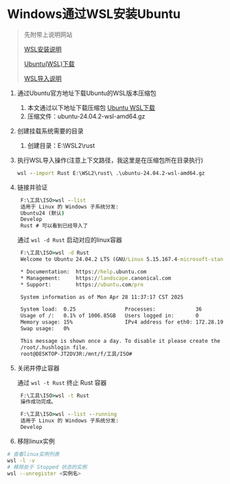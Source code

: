 # Windows通过WSL安装Ubuntu

> 先附带上说明网站
> 
>  [WSL安装说明](https://learn.microsoft.com/zh-cn/windows/wsl/install)
> 
>  [Ubuntu(WSL)下载](https://ubuntu.com/desktop/wsl)
> 
>  [WSL导入说明](https://learn.microsoft.com/zh-cn/windows/wsl/use-custom-distro)

1. 通过Ubuntu官方地址下载Ubuntu的WSL版本压缩包
   1. 本文通过以下地址下载压缩包 [Ubuntu WSL下载](https://releases.ubuntu.com/noble/ubuntu-24.04.2-wsl-amd64.wsl?_gl=1*17p00nq*_gcl_au*ODg5NjM5NTY0LjE3NDM2NzEzMzk.)
   2. 压缩文件：ubuntu-24.04.2-wsl-amd64.gz
2. 创建挂载系统需要的目录
   1. 创建目录：E:\WSL2\rust
3. 执行WSL导入操作(注意上下文路径，我这里是在压缩包所在目录执行)
   ```cmd 
   wsl --import Rust E:\WSL2\rust\ .\ubuntu-24.04.2-wsl-amd64.gz
    ```
4. 链接并验证
   ```cmd
    F:\工具\ISO>wsl --list
    适用于 Linux 的 Windows 子系统分发:
    Ubuntu24 (默认)
    Develop
    Rust # 可以看到已经导入了
   ```
   通过 `wsl -d Rust` 启动对应的linux容器
   ```cmd
    F:\工具\ISO>wsl -d Rust
    Welcome to Ubuntu 24.04.2 LTS (GNU/Linux 5.15.167.4-microsoft-standard-WSL2 x86_64)

    * Documentation:  https://help.ubuntu.com
    * Management:     https://landscape.canonical.com
    * Support:        https://ubuntu.com/pro

    System information as of Mon Apr 28 11:37:17 CST 2025

    System load:  0.25                Processes:             36
    Usage of /:   0.1% of 1006.85GB   Users logged in:       0
    Memory usage: 15%                 IPv4 address for eth0: 172.28.192.172
    Swap usage:   0%

    This message is shown once a day. To disable it please create the
    /root/.hushlogin file.
    root@DESKTOP-JT2DV3R:/mnt/f/工具/ISO#
   ```
5. 关闭并停止容器
   
   通过 `wsl -t Rust` 终止 Rust 容器
   ```cmd
    F:\工具\ISO>wsl -t Rust
    操作成功完成。

    F:\工具\ISO>wsl --list --running
    适用于 Linux 的 Windows 子系统分发:
    Develop
   ```
6. 移除linux实例
```bash
# 查看linux实例列表
wsl -l -v
# 移除处于 Stopped 状态的实例
wsl --unregister <实例名>
```